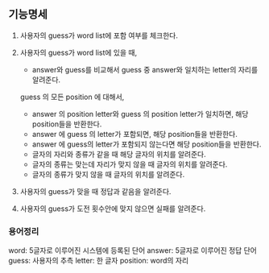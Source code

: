 ## 기능명세
1. 사용자의 guess가 word list에 포함 여부를 체크한다.
2. 사용자의 guess가 word list에 있을 때,
   * answer와 guess를 비교해서 guess 중 answer와 일치하는 letter의 자리를 알려준다.
   
   
   guess 의 모든 position 에 대해서,
      - answer 의 position letter와 guess 의 position letter가 일치하면,
         해당 position들을 반환한다.
      - answer 에 guess 의 letter가 포함되면, 
         해당 position들을 반환한다.
      - answer 에 guess의 letter가 포함되지 않는다면 
         해당 position들을 반환한다.

   * 글자의 자리와 종류가 같을 때 해당 글자의 위치를 알려준다.
   * 글자의 종류는 맞는데 자리가 맞지 않을 때 글자의 위치를 알려준다.
   * 글자의 종류가 맞지 않을 때 글자의 위치를 알려준다.
3. 사용자의 guess가 맞을 때 정답과 같음을 알려준다.
4. 사용자의 guess가 도전 횟수안에 맞지 않으면 실패를 알려준다. 

### 용어정리
word: 5글자로 이루어진 시스템에 등록된 단어 
answer: 5글자로 이루어진 정답 단어
guess: 사용자의 추측
letter: 한 글자
position: word의 자리
